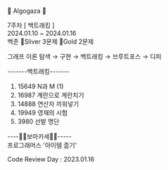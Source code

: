 🐢 Algogaza 🐢

7주차 [ 백트래킹 ]<br/>
2024.01.10 ~ 2024.01.16<br/>
백준 🥈Sliver 3문제 🥇Gold 2문제<br/>

그래프 이론 탐색 → 구현 → 백트래킹 → 브루트포스 → 디피

-------백트래킹-------<br/>
1. 15649	 N과 M (1)<br/>
2. 16987	 계란으로 계란치기<br/>
3. 14888	 연산자 끼워넣기<br/>
4. 19949	 영재의 시험<br/>
5. 3980	 선발 명단<br/>

----💎💎보마카세💎💎-----<br/>
프로그래머스 '아이템 줍기'
<br/>

Code Review Day : 2023.01.16
